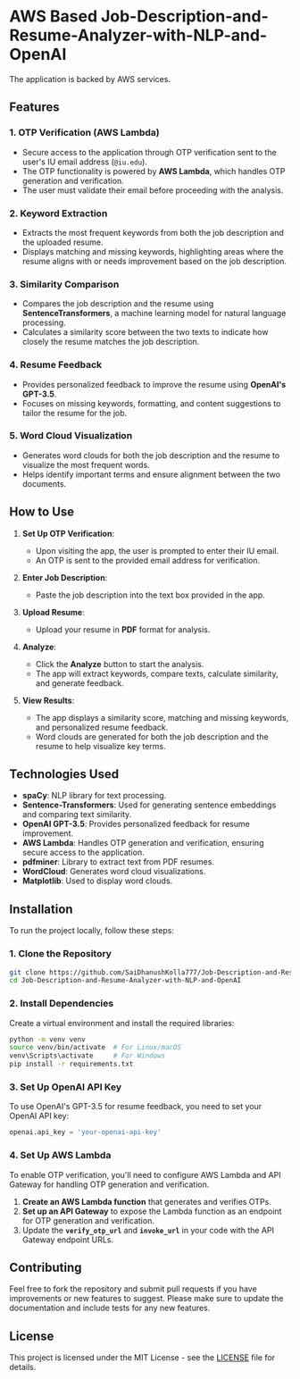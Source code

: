 # AWS Based Job-Description-and-Resume-Analyzer-with-NLP-and-OpenAI

The application is backed by AWS services.

## Features

### 1. OTP Verification (AWS Lambda)
- Secure access to the application through OTP verification sent to the user's IU email address (`@iu.edu`).
- The OTP functionality is powered by **AWS Lambda**, which handles OTP generation and verification.
- The user must validate their email before proceeding with the analysis.

### 2. Keyword Extraction
- Extracts the most frequent keywords from both the job description and the uploaded resume.
- Displays matching and missing keywords, highlighting areas where the resume aligns with or needs improvement based on the job description.

### 3. Similarity Comparison
- Compares the job description and the resume using **SentenceTransformers**, a machine learning model for natural language processing.
- Calculates a similarity score between the two texts to indicate how closely the resume matches the job description.

### 4. Resume Feedback
- Provides personalized feedback to improve the resume using **OpenAI's GPT-3.5**.
- Focuses on missing keywords, formatting, and content suggestions to tailor the resume for the job.

### 5. Word Cloud Visualization
- Generates word clouds for both the job description and the resume to visualize the most frequent words.
- Helps identify important terms and ensure alignment between the two documents.

## How to Use

1. **Set Up OTP Verification**:
   - Upon visiting the app, the user is prompted to enter their IU email.
   - An OTP is sent to the provided email address for verification.
   
2. **Enter Job Description**:
   - Paste the job description into the text box provided in the app.

3. **Upload Resume**:
   - Upload your resume in **PDF** format for analysis.

4. **Analyze**:
   - Click the **Analyze** button to start the analysis.
   - The app will extract keywords, compare texts, calculate similarity, and generate feedback.

5. **View Results**:
   - The app displays a similarity score, matching and missing keywords, and personalized resume feedback.
   - Word clouds are generated for both the job description and the resume to help visualize key terms.

## Technologies Used

- **spaCy**: NLP library for text processing.
- **Sentence-Transformers**: Used for generating sentence embeddings and comparing text similarity.
- **OpenAI GPT-3.5**: Provides personalized feedback for resume improvement.
- **AWS Lambda**: Handles OTP generation and verification, ensuring secure access to the application.
- **pdfminer**: Library to extract text from PDF resumes.
- **WordCloud**: Generates word cloud visualizations.
- **Matplotlib**: Used to display word clouds.

## Installation

To run the project locally, follow these steps:

### 1. Clone the Repository

```bash
git clone https://github.com/SaiDhanushKolla777/Job-Description-and-Resume-Analyzer-with-NLP-and-OpenAI.git
cd Job-Description-and-Resume-Analyzer-with-NLP-and-OpenAI
```

### 2. Install Dependencies

Create a virtual environment and install the required libraries:

```bash
python -m venv venv
source venv/bin/activate  # For Linux/macOS
venv\Scripts\activate     # For Windows
pip install -r requirements.txt
```

### 3. Set Up OpenAI API Key

To use OpenAI's GPT-3.5 for resume feedback, you need to set your OpenAI API key:

```python
openai.api_key = 'your-openai-api-key'
```

### 4. Set Up AWS Lambda

To enable OTP verification, you'll need to configure AWS Lambda and API Gateway for handling OTP generation and verification.

1. **Create an AWS Lambda function** that generates and verifies OTPs.
2. **Set up an API Gateway** to expose the Lambda function as an endpoint for OTP generation and verification.
3. Update the **`verify_otp_url`** and **`invoke_url`** in your code with the API Gateway endpoint URLs.



## Contributing

Feel free to fork the repository and submit pull requests if you have improvements or new features to suggest. Please make sure to update the documentation and include tests for any new features.

## License

This project is licensed under the MIT License - see the [LICENSE](LICENSE) file for details.
